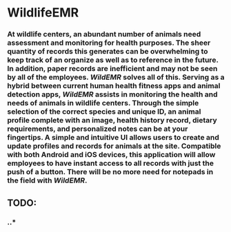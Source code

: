 # WildlifeEMR

### At wildlife centers, an abundant number of animals need assessment and monitoring for health purposes. The sheer quantity of records this generates can be overwhelming to keep track of an organize as well as to reference in the future. In addition, paper records are inefficient and may not be seen by all of the employees. **_WildEMR_** solves all of this. Serving as a hybrid between current human health fitness apps and animal detection apps, **_WildEMR_** assists in monitoring the health and needs of animals in wildlife centers. Through the simple selection of the correct species and unique ID, an animal profile complete with an image, health history record, dietary requirements, and personalized notes can be at your fingertips. A simple and intuitive UI allows users to create and update profiles and records for animals at the site. Compatible with both Android and iOS devices, this application will allow employees to have instant access to all records with just the push of a button. There will be no more need for notepads in the field with **_WildEMR_**.

## TODO:

### ..*
